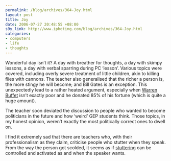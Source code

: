 ```yaml
--- 
permalink: /blog/archives/364-Joy.html
layout: post
title: Joy
date: 2006-07-27 20:48:55 +08:00
s9y_link: http://www.iphoting.com/blog/archives/364-Joy.html
categories: 
- computers
- life
- thoughts
---
```

<p class="whiteline"><p>Wonderful day isn&#8217;t it? A day with breather for thoughts, a day with skimpy lessons, a day with verbal sparring during PC &#8216;lesson&#8217;. Various topics were covered, including overly severe treatment of little children, akin to killing flies with cannons. The teacher also generalised that the richer a person is, the more stingy he will become; and Bill Gates is an exception. This unexpectedly lead to a rather heated argument, especially when <a onclick="_gaq.push(['_trackPageview', '/extlink/en.wikipedia.org/wiki/Warren_Buffett']);"  href="http://en.wikipedia.org/wiki/Warren_Buffett">Warren Buffet</a> isn&#8217;t exactly poor and he donated 85% of his fortune (which is quite a huge amount).</p>
</p><p class="whiteline"><p>The teacher soon deviated the discussion to people who wanted to become politicians in the future and how &#8216;weird&#8217; GEP students think. Those topics, in my honest opinion, weren&#8217;t exactly the most politically correct ones to dwell on.</p>
</p><p class="break"><p>I find it extremely sad that there are teachers who, with their professionalism as they claim, criticise people who stutter when they speak. From the way the person got scolded, it seems as if <a onclick="_gaq.push(['_trackPageview', '/extlink/thomer.com/misc/stutter.html']);"  href="http://thomer.com/misc/stutter.html">stuttering</a> can be controlled and activated as and when the speaker wants.</p></p>
